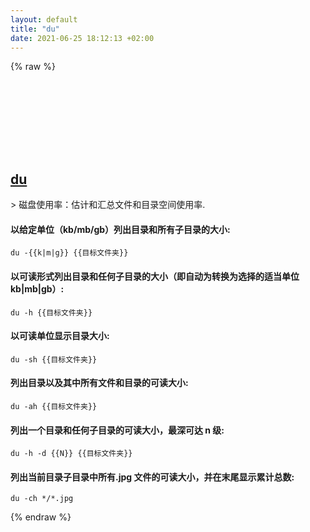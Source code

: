 ```yaml
---
layout: default
title: "du"
date: 2021-06-25 18:12:13 +02:00
---
```

{% raw %}
<h2 id="du">
  <a href="/zh/osx/du.html">du</a> <a href="#du"><svg class="icon">
    <use href="/assets/images/unicode_sprite.svg#link" />
  </svg></a>
</h2>
> 磁盘使用率：估计和汇总文件和目录空间使用率.

#### 以给定单位（kb/mb/gb）列出目录和所有子目录的大小:
```shell
du -{{k|m|g}} {{目标文件夹}}
```
#### 以可读形式列出目录和任何子目录的大小（即自动为转换为选择的适当单位 kb|mb|gb）:
```shell
du -h {{目标文件夹}}
```
#### 以可读单位显示目录大小:
```shell
du -sh {{目标文件夹}}
```
#### 列出目录以及其中所有文件和目录的可读大小:
```shell
du -ah {{目标文件夹}}
```
#### 列出一个目录和任何子目录的可读大小，最深可达 n 级:
```shell
du -h -d {{N}} {{目标文件夹}}
```
#### 列出当前目录子目录中所有.jpg 文件的可读大小，并在末尾显示累计总数:
```shell
du -ch */*.jpg
```
{% endraw %}